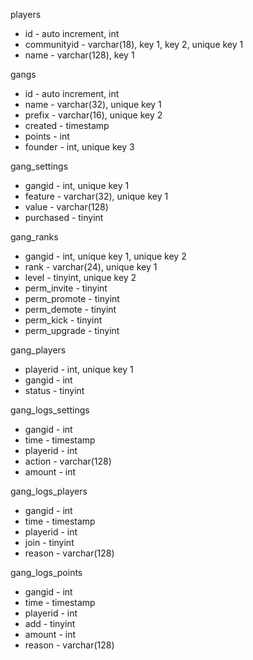 players
- id - auto increment, int
- communityid - varchar(18), key 1, key 2, unique key 1
- name - varchar(128), key 1

gangs
- id - auto increment, int
- name - varchar(32), unique key 1
- prefix - varchar(16), unique key 2
- created - timestamp
- points - int
- founder - int, unique key 3

gang_settings
- gangid - int, unique key 1
- feature - varchar(32), unique key 1
- value - varchar(128)
- purchased - tinyint

gang_ranks
- gangid - int, unique key 1, unique key 2
- rank - varchar(24), unique key 1
- level - tinyint, unique key 2
- perm_invite - tinyint
- perm_promote - tinyint
- perm_demote - tinyint
- perm_kick - tinyint
- perm_upgrade - tinyint

gang_players
- playerid - int, unique key 1
- gangid - int
- status - tinyint

gang_logs_settings
- gangid - int
- time - timestamp
- playerid - int
- action - varchar(128)
- amount - int

gang_logs_players
- gangid - int
- time - timestamp
- playerid - int
- join - tinyint
- reason - varchar(128)

gang_logs_points
- gangid - int
- time - timestamp
- playerid - int
- add - tinyint
- amount - int
- reason - varchar(128)

